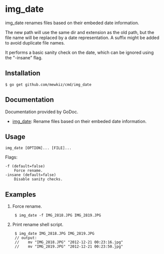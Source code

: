 img_date
========

img_date renames files based on their embeded date information.

The new path will use the same dir and extension as the old path, but the file
name will be replaced by a date representation. A suffix might be added to avoid
duplicate file names.

It performs a basic sanity check on the date, which can be ignored using the
"-insane" flag.

Installation
------------

	$ go get github.com/mewkiz/cmd/img_date

Documentation
-------------

Documentation provided by GoDoc.

- [img_date][]: Rename files based on their embeded date information.

[img_date]: http://godoc.org/github.com/mewkiz/cmd/img_date

Usage
-----

	img_date [OPTION]... [FILE]...

Flags:

	-f (default=false)
		Force rename.
	-insane (default=false)
		Disable sanity checks.

Examples
--------

1. Force rename.

		$ img_date -f IMG_2818.JPG IMG_2819.JPG

2. Print rename shell script.

		$ img_date IMG_2818.JPG IMG_2819.JPG
		// output:
		//    mv "IMG_2818.JPG" "2012-12-21 00:23:16.jpg"
		//    mv "IMG_2819.JPG" "2012-12-21 00:23:50.jpg"
